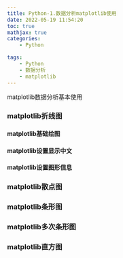```yaml
---
title: Python-1.数据分析matplotlib使用
date: 2022-05-19 11:54:20
toc: true
mathjax: true
categories:
    - Python

tags:
    - Python
    - 数据分析
    - matplotlib
---
```


matplotlib数据分析基本使用
<!--more-->

### matplotlib折线图

#### matplotlib基础绘图

#### matplotlib设置显示中文

#### matplotlib设置图形信息

### matplotlib散点图

### matplotlib条形图

### matplotlib多次条形图

### matplotlib直方图

